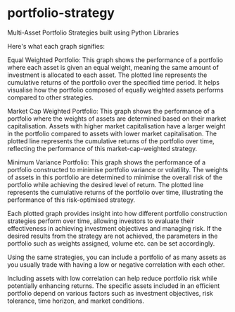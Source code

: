 # portfolio-strategy
Multi-Asset Portfolio Strategies built using Python Libraries

Here's what each graph signifies:

Equal Weighted Portfolio: This graph shows the performance of a portfolio where each asset is given an equal weight, meaning the same amount of investment is allocated to each asset. The plotted line represents the cumulative returns of the portfolio over the specified time period. It helps visualise how the portfolio composed of equally weighted assets performs compared to other strategies.

Market Cap Weighted Portfolio: This graph shows the performance of a portfolio where the weights of assets are determined based on their market capitalisation. Assets with higher market capitalisation have a larger weight in the portfolio compared to assets with lower market capitalisation. The plotted line represents the cumulative returns of the portfolio over time, reflecting the performance of this market-cap-weighted strategy.

Minimum Variance Portfolio: This graph shows the performance of a portfolio constructed to minimise portfolio variance or volatility. The weights of assets in this portfolio are determined to minimise the overall risk of the portfolio while achieving the desired level of return. The plotted line represents the cumulative returns of the portfolio over time, illustrating the performance of this risk-optimised strategy.

Each plotted graph provides insight into how different portfolio construction strategies perform over time, allowing investors to evaluate their effectiveness in achieving investment objectives and managing risk. If the desired results from the strategy are not achieved, the parameters in the portfolio such as weights assigned, volume etc. can be set accordingly.

Using the same strategies, you can include a portfolio of as many assets as you usually trade with having a low or negative correlation with each other.

Including assets with low correlation can help reduce portfolio risk while potentially enhancing returns. The specific assets included in an efficient portfolio depend on various factors such as investment objectives, risk tolerance, time horizon, and market conditions.
